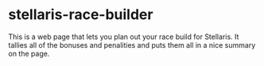 # stellaris-race-builder

This is a web page that lets you plan out your race build for Stellaris. It tallies all of the bonuses and penalities and puts them all in a nice summary on the page.
